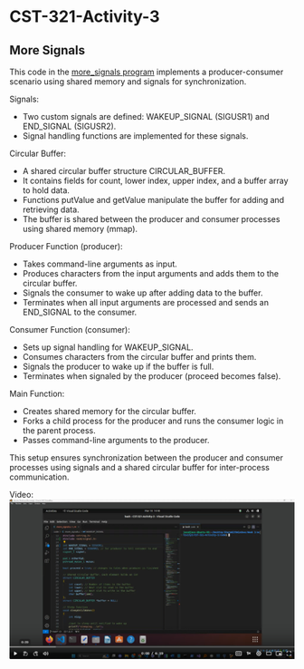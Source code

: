 # CST-321-Activity-3

## More Signals
This code in the [more_signals program](./code/more_signals.c) implements a producer-consumer scenario using shared memory and signals for synchronization.

Signals:
- Two custom signals are defined: WAKEUP_SIGNAL (SIGUSR1) and END_SIGNAL (SIGUSR2).
- Signal handling functions are implemented for these signals.

Circular Buffer:
- A shared circular buffer structure CIRCULAR_BUFFER.
- It contains fields for count, lower index, upper index, and a buffer array to hold data.
- Functions putValue and getValue manipulate the buffer for adding and retrieving data.
- The buffer is shared between the producer and consumer processes using shared memory (mmap).

Producer Function (producer):
- Takes command-line arguments as input.
- Produces characters from the input arguments and adds them to the circular buffer.
- Signals the consumer to wake up after adding data to the buffer.
- Terminates when all input arguments are processed and sends an END_SIGNAL to the consumer.

Consumer Function (consumer):
- Sets up signal handling for WAKEUP_SIGNAL.
- Consumes characters from the circular buffer and prints them.
- Signals the producer to wake up if the buffer is full.
- Terminates when signaled by the producer (proceed becomes false).

Main Function:
- Creates shared memory for the circular buffer.
- Forks a child process for the producer and runs the consumer logic in the parent process.
- Passes command-line arguments to the producer.

This setup ensures synchronization between the producer and consumer processes using signals and a shared circular buffer for inter-process communication.

Video:
[![More Signals program video](./screenshots/more_signals_video_screenshot.png)](https://www.loom.com/share/8609dc1b5eb849b5a5a3b159204d29d9)

##
[![]()](https://www.loom.com/share/d1213e6625e344e6ad0232332561729b?sid=2dc71db0-65b7-4620-bb10-059e3805f15b)
